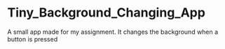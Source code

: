# Tiny_Background_Changing_App

A small app made for my assignment. It changes the background when a button is pressed
